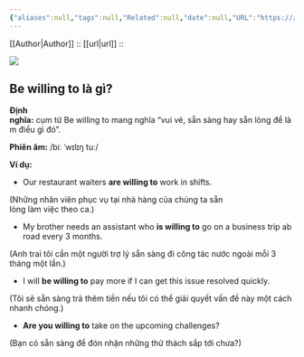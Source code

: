```yaml
---
{"aliases":null,"tags":null,"Related":null,"date":null,"URL":"https://zim.vn/cau-truc-be-willing-to","Author":null,"dg-publish":true,"permalink":"/English2024/Cách dùng cấu trúc be willing to trong tiếng anh/","dgPassFrontmatter":true,"noteIcon":"2","created":"2024-02-29T09:58:49.007+07:00","updated":"2024-03-01T16:22:33.222+07:00"}
---
```


 [[Author\|Author]] ::
[[url\|url]] ::  
<!--ID: 1709284952695-->


![](https://i.imgur.com/QJMF5EE.png)
## Be willing to là gì?

**Định nghĩa:** cụm từ Be willing to mang nghĩa “vui vẻ, sẵn sàng hay sẵn lòng để làm điều gì đó”.

**Phiên âm:** /biː ˈwɪlɪŋ tuː/

**Ví dụ:**

- Our restaurant waiters **are willing to** work in shifts.
    

(Những nhân viên phục vụ tại nhà hàng của chúng ta sẵn lòng làm việc theo ca.)

- My brother needs an assistant who **is willing to** go on a business trip abroad every 3 months.
    

(Anh trai tôi cần một người trợ lý sẵn sàng đi công tác nước ngoài mỗi 3 tháng một lần.)

- I will **be willing to** pay more if I can get this issue resolved quickly.
    

(Tôi sẽ sẵn sàng trả thêm tiền nếu tôi có thể giải quyết vấn đề này một cách nhanh chóng.)

- **Are you willing to** take on the upcoming challenges?
    

(Bạn có sẵn sàng để đón nhận những thử thách sắp tới chưa?)